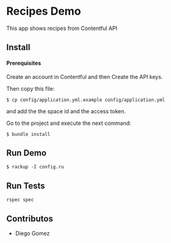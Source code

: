 # Recipes Demo

This app shows recipes from Contentful API

## Install

#### Prerequisites

Create an account in Contentful and then Create the API keys.

Then copy this file:

```
$ cp config/application.yml.example config/application.yml
```

and add the the space id and the access token.

Go to the project and execute the next command:

```
$ bundle install
```

## Run Demo

```
$ rackup -I config.ru
```

## Run Tests

```
rspec spec
```
## Contributos
- Diego Gomez
